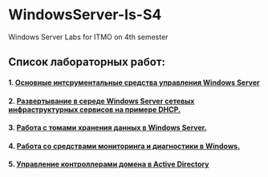 # WindowsServer-Is-S4
Windows Server Labs for ITMO on 4th semester

## Список лабораторных работ:
#### 1. [Основные интсрументальные средства управления Windows Server](https://github.com/bigfirestart/WindowsServer-Is-S4/blob/main/tasks/awin%20%231.pdf)
#### 2. [Развертывание в середе Windows Server сетевых инфраструктурных сервисов на примере DHCP.](https://github.com/bigfirestart/WindowsServer-Is-S4/blob/main/tasks/awin%20%232.pdf)
#### 3. [Работа с томами хранения данных в Windows Server.](https://github.com/bigfirestart/WindowsServer-Is-S4/blob/main/tasks/awin%20%233.pdf)
#### 4. [Работа со средствами мониторинга и диагностики в Windows.](https://github.com/bigfirestart/WindowsServer-Is-S4/blob/main/tasks/awin%20%234.pdf)
#### 5. [Управление контроллерами домена в Active Directory](https://github.com/bigfirestart/WindowsServer-Is-S4/blob/main/tasks/awin%20%235.pdf)
